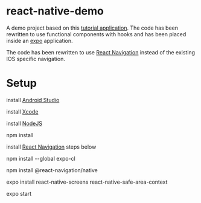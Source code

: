 # react-native-demo

A demo project based on this [tutorial application](https://www.raywenderlich.com/485-react-native-tutorial-building-ios-apps-with-javascript#c-rate). The code has been rewritten to use functional components with hooks and has been placed inside an [expo](https://expo.dev/) application.

The code has been rewritten to use [React Navigation](https://reactnavigation.org/) instead of the existing IOS specific navigation.

# Setup

install [Android Studio](https://developer.android.com/studio)

install [Xcode](https://developer.apple.com/xcode/)

install [NodeJS](https://nodejs.org/en/)

npm install

install [React Navigation](reactnavigation.org/docs/getting-started) steps below

npm install --global expo-cl

npm install @react-navigation/native

expo install react-native-screens react-native-safe-area-context

expo start
